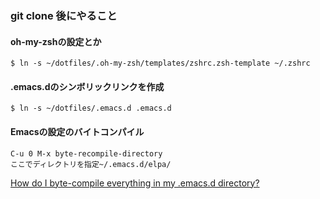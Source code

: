### git clone 後にやること

#### oh-my-zshの設定とか

	$ ln -s ~/dotfiles/.oh-my-zsh/templates/zshrc.zsh-template ~/.zshrc 
	
#### .emacs.dのシンボリックリンクを作成

	$ ln -s ~/dotfiles/.emacs.d .emacs.d

#### Emacsの設定のバイトコンパイル

	C-u 0 M-x byte-recompile-directory
	ここでディレクトリを指定~/.emacs.d/elpa/
	

[How do I byte-compile everything in my .emacs.d directory?](http://stackoverflow.com/questions/1217180/how-do-i-byte-compile-everything-in-my-emacs-d-directory)
